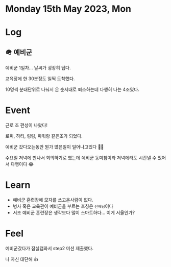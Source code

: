 # Monday 15th May 2023, Mon

# Log

## 🪖 예비군

예비군 1일차... 날씨가 굉장히 덥다.

교육장에 한 30분정도 일찍 도착했다.

10명씩 분대단위로 나눠서 온 순서대로 퇴소하는데 다행히 나는 4조였다.

# Event

근로 조 편성이 나왔다!

로피, 하티, 링링, 파워랑 같은조가 되었다.

예비군 갔다오는동안 뭔가 많은일이 일어나고있다 😵‍💫

수요일 저녁에 만나서 회의하기로 했는데 예비군 동미참이라 저녁에라도 시간낼 수 있어서 다행이다 😂

# Learn

- 예비군 훈련장에 모자를 쓰고온사람이 없다.
- 병사 혹은 교육관이 예비군을 부르는 호칭은 `선배님`이다
- 서초 예비군 훈련장은 생각보다 많이 스마트하다... 이게 서울인가?

# Feel

예비군갔다가 잠실캠와서 step2 미션 제출했다.

나 자신 대단해 👍
